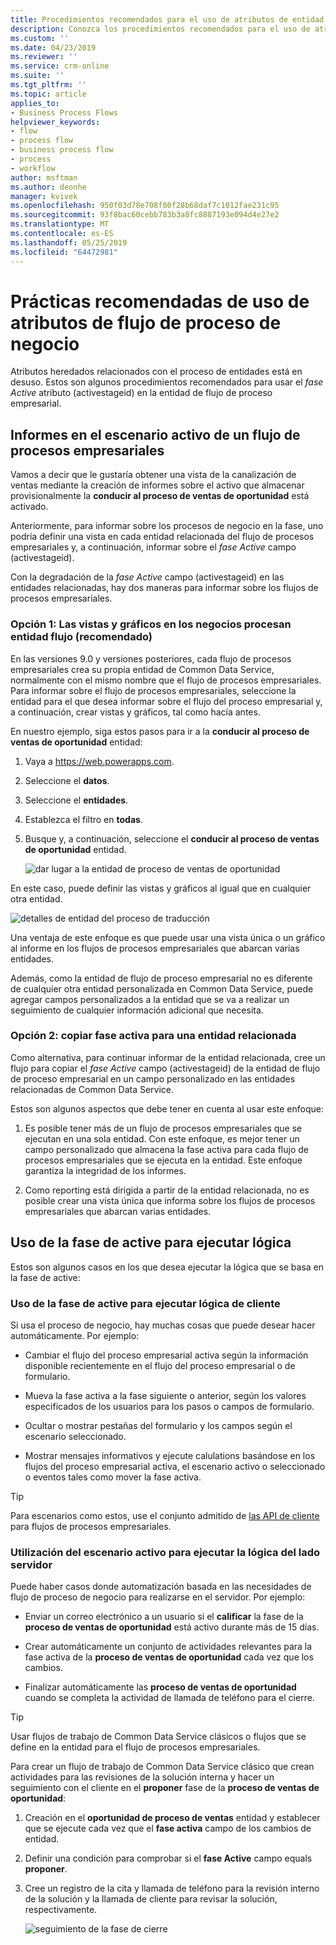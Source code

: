 ```yaml
---
title: Procedimientos recomendados para el uso de atributos de entidad de flujo de proceso de negocio | Microsoft docs
description: Conozca los procedimientos recomendados para el uso de atributos de entidad de flujo de proceso de negocio.
ms.custom: ''
ms.date: 04/23/2019
ms.reviewer: ''
ms.service: crm-online
ms.suite: ''
ms.tgt_pltfrm: ''
ms.topic: article
applies_to:
- Business Process Flows
helpviewer_keywords:
- flow
- process flow
- business process flow
- process
- workflow
author: msftman
ms.author: deonhe
manager: kvivek
ms.openlocfilehash: 950f03d78e708f00f28b68daf7c1012fae231c95
ms.sourcegitcommit: 93f8bac60cebb783b3a8fc8887193e094d4e27e2
ms.translationtype: MT
ms.contentlocale: es-ES
ms.lasthandoff: 05/25/2019
ms.locfileid: "64472981"
---
```

# <a name="best-practices-in-using-business-process-flow-attributes"></a>Prácticas recomendadas de uso de atributos de flujo de proceso de negocio


Atributos heredados relacionados con el proceso de entidades está en desuso. Estos son algunos procedimientos recomendados para usar el *fase Active* atributo (activestageid) en la entidad de flujo de proceso empresarial. 

## <a name="reporting-on-the-active-stage-of-a-business-process-flow"></a>Informes en el escenario activo de un flujo de procesos empresariales

Vamos a decir que le gustaría obtener una vista de la canalización de ventas mediante la creación de informes sobre el activo que almacenar provisionalmente la **conducir al proceso de ventas de oportunidad** está activado.

Anteriormente, para informar sobre los procesos de negocio en la fase, uno podría definir una vista en cada entidad relacionada del flujo de procesos empresariales y, a continuación, informar sobre el *fase Active* campo (activestageid).

Con la degradación de la *fase Active* campo (activestageid) en las entidades relacionadas, hay dos maneras para informar sobre los flujos de procesos empresariales.

### <a name="option-1-views-and-charts-on-business-process-flow-entity-recommended"></a>Opción 1: Las vistas y gráficos en los negocios procesan entidad flujo **(recomendado)**

En las versiones 9.0 y versiones posteriores, cada flujo de procesos empresariales crea su propia entidad de Common Data Service, normalmente con el mismo nombre que el flujo de procesos empresariales. Para informar sobre el flujo de procesos empresariales, seleccione la entidad para el que desea informar sobre el flujo del proceso empresarial y, a continuación, crear vistas y gráficos, tal como hacía antes.

En nuestro ejemplo, siga estos pasos para ir a la **conducir al proceso de ventas de oportunidad** entidad:
1. Vaya a https://web.powerapps.com.
1. Seleccione el **datos**.
1. Seleccione el **entidades**.
1. Establezca el filtro en **todas**.
1. Busque y, a continuación, seleccione el **conducir al proceso de ventas de oportunidad** entidad.

   ![dar lugar a la entidad de proceso de ventas de oportunidad](media/best-practices-entity-attributes/lead-opportunity-process.png)

En este caso, puede definir las vistas y gráficos al igual que en cualquier otra entidad.

![detalles de entidad del proceso de traducción](media/best-practices-entity-attributes/lead-to-opportunity-sales-process-details.png)

Una ventaja de este enfoque es que puede usar una vista única o un gráfico al informe en los flujos de procesos empresariales que abarcan varias entidades.

Además, como la entidad de flujo de proceso empresarial no es diferente de cualquier otra entidad personalizada en Common Data Service, puede agregar campos personalizados a la entidad que se va a realizar un seguimiento de cualquier información adicional que necesita.

### <a name="option-2-copy-active-stage-to-a-related-entity"></a>Opción 2: copiar fase activa para una entidad relacionada

Como alternativa, para continuar informar de la entidad relacionada, cree un flujo para copiar el *fase Active* campo (activestageid) de la entidad de flujo de proceso empresarial en un campo personalizado en las entidades relacionadas de Common Data Service.

Estos son algunos aspectos que debe tener en cuenta al usar este enfoque:

1.  Es posible tener más de un flujo de procesos empresariales que se ejecutan en una sola entidad. Con este enfoque, es mejor tener un campo personalizado que almacena la fase activa para cada flujo de procesos empresariales que se ejecuta en la entidad. Este enfoque garantiza la integridad de los informes.

1.  Como reporting está dirigida a partir de la entidad relacionada, no es posible crear una vista única que informa sobre los flujos de procesos empresariales que abarcan varias entidades.

## <a name="using-the-active-stage-to-run-logic"></a>Uso de la fase de active para ejecutar lógica

Estos son algunos casos en los que desea ejecutar la lógica que se basa en la fase de active:

### <a name="using-the-active-stage-to-run-client-side-logic"></a>Uso de la fase de active para ejecutar lógica de cliente

Si usa el proceso de negocio, hay muchas cosas que puede desear hacer automáticamente. Por ejemplo:

-   Cambiar el flujo del proceso empresarial activa según la información disponible recientemente en el flujo del proceso empresarial o de formulario.

-   Mueva la fase activa a la fase siguiente o anterior, según los valores especificados de los usuarios para los pasos o campos de formulario.

-   Ocultar o mostrar pestañas del formulario y los campos según el escenario seleccionado.

-   Mostrar mensajes informativos y ejecute calulations basándose en los flujos del proceso empresarial activa, el escenario activo o seleccionado o eventos tales como mover la fase activa.

> [!TIP]
> Para escenarios como estos, use el conjunto admitido de [las API de cliente](https://docs.microsoft.com/dynamics365/customer-engagement/developer/clientapi/reference/formcontext-data-process) para flujos de procesos empresariales.
>

### <a name="using-the-active-stage-to-run-server-side-logic"></a>Utilización del escenario activo para ejecutar la lógica del lado servidor

Puede haber casos donde automatización basada en las necesidades de flujo de proceso de negocio para realizarse en el servidor. Por ejemplo:

-   Enviar un correo electrónico a un usuario si el **calificar** la fase de la **proceso de ventas de oportunidad** está activo durante más de 15 días.

-   Crear automáticamente un conjunto de actividades relevantes para la fase activa de la **proceso de ventas de oportunidad** cada vez que los cambios.

-   Finalizar automáticamente las **proceso de ventas de oportunidad** cuando se completa la actividad de llamada de teléfono para el cierre.

> [!TIP]
> Usar flujos de trabajo de Common Data Service clásicos o flujos que se define en la entidad para el flujo de procesos empresariales.
> 

Para crear un flujo de trabajo de Common Data Service clásico que crean actividades para las revisiones de la solución interna y hacer un seguimiento con el cliente en el **proponer** fase de la **proceso de ventas de oportunidad**:

1. Creación en el **oportunidad de proceso de ventas** entidad y establecer que se ejecute cada vez que el **fase activa** campo de los cambios de entidad. 
1. Definir una condición para comprobar si el **fase Active** campo equals **proponer**. 
1. Cree un registro de la cita y llamada de teléfono para la revisión interno de la solución y la llamada de cliente para revisar la solución, respectivamente.

   ![seguimiento de la fase de cierre](media/best-practices-entity-attributes/close-stage-followup.png)
